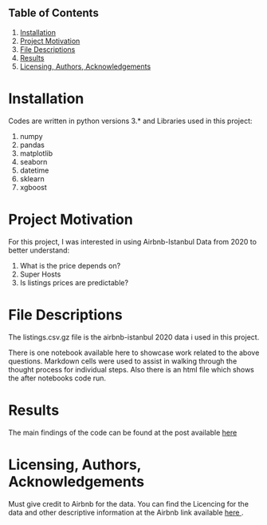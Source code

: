 ## Table of Contents

1. <a href = "#Installation"> Installation </a>
2. <a href = "#Project-Motivation" > Project Motivation </a>
3. <a href = "#File-Descriptions" > File Descriptions </a>
4. <a href = "#Results" > Results </a>
5. <a href = "#licensing-authors-acknowledgements" > Licensing, Authors, Acknowledgements </a>



# Installation

Codes are written in python versions 3.* and Libraries used in this project:

1. numpy
2. pandas
3. matplotlib
4. seaborn
5. datetime
6. sklearn
7. xgboost


# Project Motivation

For this project, I was interested in using Airbnb-Istanbul Data from 2020 to better understand:

1. What is the price depends on?
2. Super Hosts 
3. Is listings prices are predictable?


# File Descriptions

The listings.csv.gz file is the airbnb-istanbul 2020 data i used in this project.

There is one notebook available here to showcase work related to the above questions. Markdown cells were used to assist in walking through the thought process for individual steps. Also there is an html file which shows the after notebooks code run. 



# Results

The main findings of the code can be found at the post available <a href = "https://medium.com/analytics-vidhya/airbnb-hosts-and-where-to-find-them-4c204dfd1138" >here</a>



# Licensing, Authors, Acknowledgements

Must give credit to Airbnb for the data. You can find the Licencing for the data and other descriptive information at the Airbnb link available <a href = "http://insideairbnb.com/get-the-data.html" > here </a>. 



